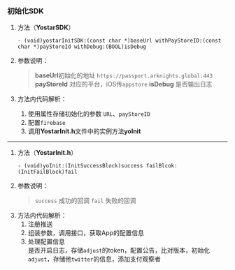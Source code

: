### 初始化SDK
1. 方法（**YostarSDK**）

    ```
    - (void)yostarInitSDK:(const char *)baseUrl withPayStoreID:(const char *)payStoreId withDebug:(BOOL)isDebug
    ```
2. 参数说明：
    >   **baseUrl**初始化的地址  `https://passport.arknights.global:443`
    >    **payStoreId** 对应的平台，iOS传`appstore`
    >   **isDebug** 是否输出日志

2. 方法内代码解析：

    1. 使用属性存储初始化的参数 `URL`、`payStoreID`
    2. 配置`firebase`
    3. 调用**YostarInit.h**文件中的实例方法**yoInit**
----
1. 方法（**YostarInit.h**）
    ```
    - (void)yoInit:(InitSuccessBlock)success failBlcok:(InitFailBlock)fail
    ```
2. 参数说明：
    > `success` 成功的回调
    > `fail` 失败的回调
3. 方法内代码解析：
    1. 注册推送
    2. 组装参数，调用接口，获取App的配置信息
    3. 处理配置信息  
    是否开启日志，存储`adjust`的token，配置公告，比对版本，初始化`adjust`，存储他`twitter`的信息，添加支付观察者
        




